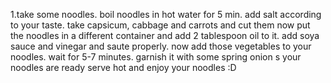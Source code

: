 1.take some noodles.
boil noodles in hot  water for 5 min.
add salt according to your taste.
take  capsicum, cabbage and  carrots and cut them
now  put the noodles in a different container and add 2 tablespoon oil to it.
add soya sauce and vinegar and saute properly.
now add those vegetables to your noodles.
wait for 5-7 minutes.
garnish it with some spring onion s
your noodles are ready 
serve hot and enjoy your noodles :D
